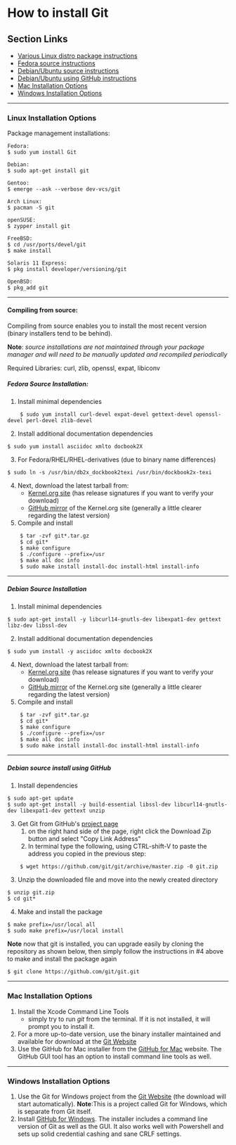# How to install Git
## Section Links
* [Various Linux distro package instructions](#linux-installation-options)
* [Fedora source instructions](#FedoraSource)
* [Debian/Ubuntu source instructions](#DebianSource)
* [Debian/Ubuntu using GitHub instructions](#GitHubInstall)
* [Mac Installation Options](#Mac)
* [Windows Installation Options](#Windows-Installation-Options)

---

### Linux Installation Options
Package management installations:

    Fedora:
    $ sudo yum install Git

    Debian:
    $ sudo apt-get install git

    Gentoo:
    $ emerge --ask --verbose dev-vcs/git

    Arch Linux:
    $ pacman -S git

    openSUSE:
    $ zypper install git

    FreeBSD:
    $ cd /usr/ports/devel/git
    $ make install

    Solaris 11 Express:
    $ pkg install developer/versioning/git

    OpenBSD:
    $ pkg_add git

---

#### Compiling from source:
Compiling from source enables you to install the most recent version (binary installers tend to be behind).

**Note**: *source installations are not maintained through your package manager and will need to be manually updated and recompiled periodically*

Required Libraries: curl, zlib, openssl, expat, libiconv

##### Fedora Source Installation:
1. Install minimal dependencies
```
    $ sudo yum install curl-devel expat-devel gettext-devel openssl-devel perl-devel zlib-devel
```
2. Install additional documentation dependencies
```
$ sudo yum install asciidoc xmlto docbook2X
```
3. For Fedora/RHEL/RHEL-derivatives (due to binary name differences)
```
$ sudo ln -s /usr/bin/db2x_dockbook2texi /usr/bin/dockbook2x-texi
```
4. Next, download the latest tarball from:
    * [Kernel.org site](https://www.kernel.org/pub/software/scm/git) (has release signatures if you want to verify your download)
    * [GitHub mirror](https://github.com/git/git/releases) of the Kernel.org site (generally a little clearer regarding the latest version)
5. Compile and install
```
    $ tar -zvf git*.tar.gz
    $ cd git*
    $ make configure
    $ ./configure --prefix=/usr
    $ make all doc info
    $ sudo make install install-doc install-html install-info
```
---

##### Debian Source Installation

1. Install minimal dependencies
```
$ sudo apt-get install -y libcurl14-gnutls-dev libexpat1-dev gettext libz-dev libssl-dev
```
2. Install additional documentation dependencies
```
$ sudo yum install -y asciidoc xmlto docbook2X
```
4. Next, download the latest tarball from:
    * [Kernel.org site](https://www.kernel.org/pub/software/scm/git) (has release signatures if you want to verify your download)
    * [GitHub mirror](https://github.com/git/git/releases) of the Kernel.org site (generally a little clearer regarding the latest version)
5. Compile and install
```
    $ tar -zvf git*.tar.gz
    $ cd git*
    $ make configure
    $ ./configure --prefix=/usr
    $ make all doc info
    $ sudo make install install-doc install-html install-info
```

---

##### Debian source install using GitHub
1. Install dependencies
```
$ sudo apt-get update
$ sudo apt-get install -y build-essential libssl-dev libcurl14-gnutls-dev libexpat1-dev gettext unzip
```

3. Get Git from GitHub's [project page](https://github.com/git/git)
    1. on the right hand side of the page, right click the Download Zip button and select "Copy Link Address"
    2. In terminal type the following, using CTRL-shift-V to paste the address you copied in the previous step:
```
    $ wget https://github.com/git/git/archive/master.zip -0 git.zip
```
3. Unzip the downloaded file and move into the newly created directory
```
$ unzip git.zip
$ cd git*
```
4. Make and install the package
```
$ make prefix=/usr/local all
$ sudo make prefix=/usr/local install
```

**Note** now that git is installed, you can upgrade easily by cloning the repository as shown below, then simply follow the instructions in #4 above to make and install the package again
```
$ git clone https://github.com/git/git.git
```
---

### Mac Installation Options
1. Install the Xcode Command Line Tools
    * simply try to run *git* from the terminal. If it is  not installed, it will prompt you to install it.
2. For a more up-to-date version, use the binary installer maintained and available for download at the [Git Website](http://git-scm.com/download/mac)
3. Use the GitHub for Mac installer from the [GitHub for Mac](http://mac.github.com) website. The GitHub GUI tool has an option to install command line tools as well.

---

### Windows Installation Options
1. Use the Git for Windows project from the [Git Website](http://git-scm.com/download/win) (the download will start automatically). **Note**:This is a project called Git for Windows, which is separate from Git itself.
2. Install [GitHub for Windows](http://windows/github.com). The installer includes a command line version of Git as well as the GUI. It also works well with Powershell and sets up solid credential cashing and sane CRLF settings.
